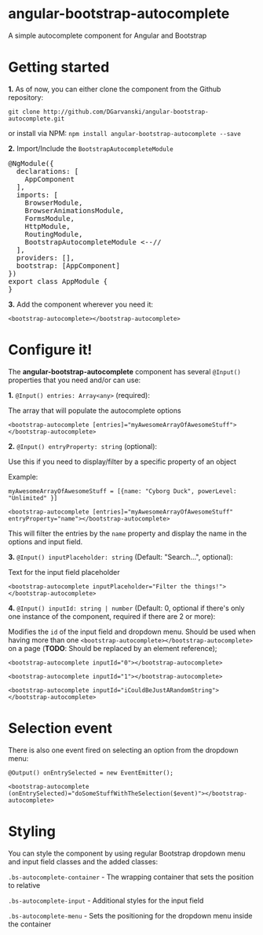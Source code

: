 # angular-bootstrap-autocomplete
A simple autocomplete component for Angular and Bootstrap

# Getting started

**1.** As of now, you can either clone the component from the Github repository:

`git clone http://github.com/DGarvanski/angular-bootstrap-autocomplete.git`

or install via NPM:
`npm install angular-bootstrap-autocomplete --save`

**2.** Import/Include the `BootstrapAutocompleteModule`

<pre>@NgModule({
  declarations: [
    AppComponent
  ],
  imports: [
    BrowserModule,
    BrowserAnimationsModule,
    FormsModule,
    HttpModule,
    RoutingModule,
    BootstrapAutocompleteModule <--//
  ],
  providers: [],
  bootstrap: [AppComponent]
})
export class AppModule {
}</pre>

**3.** Add the component wherever you need it: 

`<bootstrap-autocomplete></bootstrap-autocomplete>`

# Configure it!
The **angular-bootstrap-autocomplete** component has several `@Input()` properties that you need and/or can use:

**1.** `@Input() entries: Array<any>` (required):

The array that will populate the autocomplete options

`<bootstrap-autocomplete [entries]="myAwesomeArrayOfAwesomeStuff"></bootstrap-autocomplete>`


**2.** `@Input() entryProperty: string` (optional): 

Use this if you need to display/filter by a specific property of an object

Example: 

`myAwesomeArrayOfAwesomeStuff = [{name: "Cyborg Duck", powerLevel: "Unlimited" }]`

`<bootstrap-autocomplete [entries]="myAwesomeArrayOfAwesomeStuff" entryProperty="name"></bootstrap-autocomplete>`

This will filter the entries by the `name` property and display the name in the options and input field.


**3.** `@Input() inputPlaceholder: string` (Default: "Search...", optional):

Text for the input field placeholder

`<bootstrap-autocomplete inputPlaceholder="Filter the things!"></bootstrap-autocomplete>`

**4.** `@Input() inputId: string | number` (Default: 0, optional if there's only one instance of the component, required if there are 2 or more):

Modifies the `id` of the input field and dropdown menu. Should be used when having more than one `<bootstrap-autocomplete></bootstrap-autocomplete>` on a page (**TODO**: Should be replaced by an element reference);

`<bootstrap-autocomplete inputId="0"></bootstrap-autocomplete>`

`<bootstrap-autocomplete inputId="1"></bootstrap-autocomplete>`

`<bootstrap-autocomplete inputId="iCouldBeJustARandomString"></bootstrap-autocomplete>`


# Selection event
There is also one event fired on selecting an option from the dropdown menu:

`@Output() onEntrySelected = new EventEmitter();`

`<bootstrap-autocomplete (onEntrySelected)="doSomeStuffWithTheSelection($event)"></bootstrap-autocomplete>`

# Styling
You can style the component by using regular Bootstrap dropdown menu and input field classes and the added classes:

`.bs-autocomplete-container` - The wrapping container that sets the position to relative

`.bs-autocomplete-input` - Additional styles for the input field

`.bs-autocomplete-menu` - Sets the positioning for the dropdown menu inside the container




